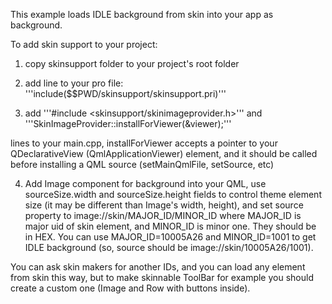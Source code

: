 This example loads IDLE background from skin into your app as background.

To add skin support to your project:

1. copy skinsupport folder to your project's root folder
2. add line to your pro file:
'''include($$PWD/skinsupport/skinsupport.pri)'''

3. add 
'''&#35;include &lt;skinsupport/skinimageprovider.h&gt;'''
and
'''SkinImageProvider::installForViewer(&viewer);'''

lines to your main.cpp, installForViewer accepts a pointer to your QDeclarativeView (QmlApplicationViewer) element, and it should be called before installing a QML source (setMainQmlFile, setSource, etc)

4. Add Image component for background into your QML, use sourceSize.width and sourceSize.height fields to control theme element size (it may be different than Image's width, height), and set source property to image://skin/MAJOR_ID/MINOR_ID where MAJOR_ID is major uid of skin element, and MINOR_ID is minor one. They should be in HEX. You can use MAJOR_ID=10005A26 and MINOR_ID=1001 to get IDLE background (so, source should be image://skin/10005A26/1001).

You can ask skin makers for another IDs, and you can load any element from skin this way, but to make skinnable ToolBar for example you should create a custom one (Image and Row with buttons inside).
